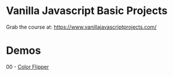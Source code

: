 # Vanilla Javascript Basic Projects

Grab the course at: https://www.vanillajavascriptprojects.com/


# Demos
00 - <a href="https://nervous-bohr-abe484.netlify.app" target="_blank">Color Flipper</a>
